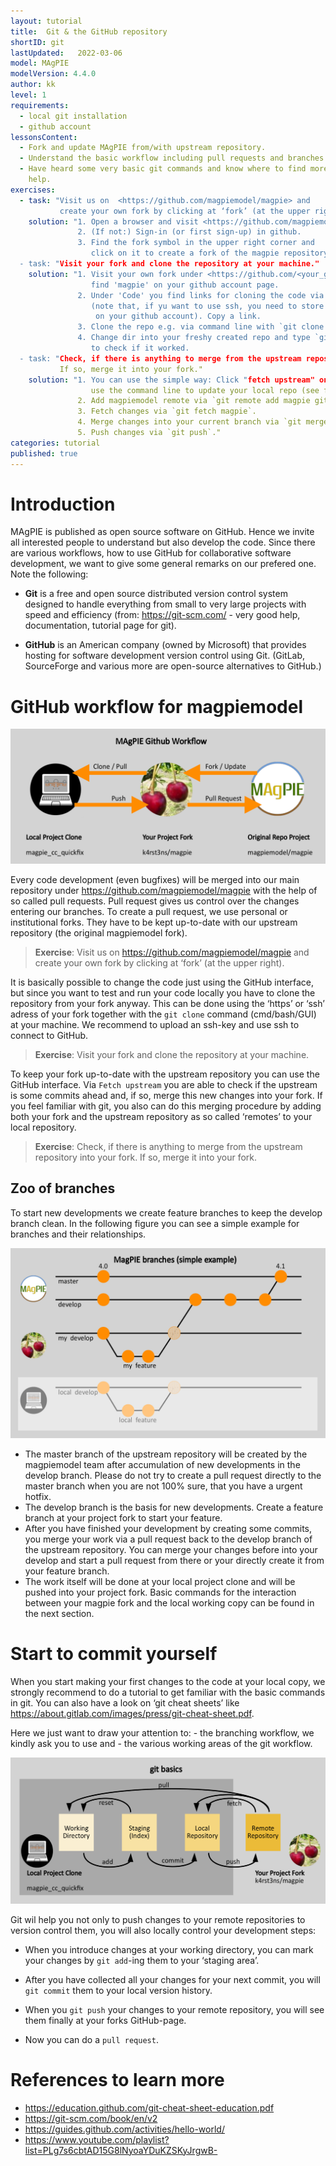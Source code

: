 ```yaml
---
layout: tutorial
title:  Git & the GitHub repository
shortID: git
lastUpdated:   2022-03-06
model: MAgPIE
modelVersion: 4.4.0
author: kk
level: 1
requirements:
  - local git installation
  - github account
lessonsContent:
  - Fork and update MAgPIE from/with upstream repository.
  - Understand the basic workflow including pull requests and branches.
  - Have heard some very basic git commands and know where to find more
    help.
exercises:
  - task: "Visit us on  <https://github.com/magpiemodel/magpie> and 
           create your own fork by clicking at ‘fork’ (at the upper right)."
    solution: "1. Open a browser and visit <https://github.com/magpiemodel/magpie>.
               2. (If not:) Sign-in (or first sign-up) in github.
               3. Find the fork symbol in the upper right corner and 
                  click on it to create a fork of the magpie repository on your on account.
  - task: "Visit your fork and clone the repository at your machine."
    solution: "1. Visit your own fork under <https://github.com/<your_github_account>/magpie> or
                  find 'magpie' on your github account page.
               2. Under 'Code' you find links for cloning the code via ssh or https 
                  (note that, if yu want to use ssh, you need to store a ssh-key 
                   on your github account). Copy a link.
               3. Clone the repo e.g. via command line with `git clone <copied_link>`.
               4. Change dir into your freshy created repo and type `git status` 
                  to check if it worked. 
  - task: "Check, if there is anything to merge from the upstream repository into your fork. 
           If so, merge it into your fork."
    solution: "1. You can use the simple way: Click "fetch upstream" on the github page or
                  use the command line to update your local repo (see following instructions).
               2. Add magpiemodel remote via `git remote add magpie git@github.com:magpiemodel/magpie.git`.
               3. Fetch changes via `git fetch magpie`.
               4. Merge changes into your current branch via `git merge magpie/<branch>`.
               5. Push changes via `git push`."
categories: tutorial
published: true
---
```


# Introduction

MAgPIE is published as open source software on GitHub. Hence we invite
all interested people to understand but also develop the code. Since
there are various workflows, how to use GitHub for collaborative
software development, we want to give some general remarks on our
prefered one. Note the following:

  - **Git** is a free and open source distributed version control system
    designed to handle everything from small to very large projects with
    speed and efficiency (from: <https://git-scm.com/> - very good help,
    documentation, tutorial page for git).

  - **GitHub** is an American company (owned by Microsoft) that provides
    hosting for software development version control using Git. (GitLab,
    SourceForge and various more are open-source alternatives to
    GitHub.)

# GitHub workflow for magpiemodel

![GitHub workflow](../assets/img/github_workflow.png)

Every code development (even bugfixes) will be merged into our main
repository under <https://github.com/magpiemodel/magpie> with the help
of so called pull requests. Pull request gives us control over the
changes entering our branches. To create a pull request, we use personal
or institutional forks. They have to be kept up-to-date with our
upstream repository (the original magpiemodel fork).

> **Exercise**: Visit us on <https://github.com/magpiemodel/magpie> and
> create your own fork by clicking at ‘fork’ (at the upper right).

It is basically possible to change the code just using the GitHub
interface, but since you want to test and run your code locally you have
to clone the repository from your fork anyway. This can be done using
the ‘https’ or ‘ssh’ adress of your fork together with the `git clone`
command (cmd/bash/GUI) at your machine. We recommend to upload an
ssh-key and use ssh to connect to GitHub.

> **Exercise**: Visit your fork and clone the repository at your
> machine.

To keep your fork up-to-date with the upstream repository you can use
the GitHub interface. Via `Fetch upstream` you are able to check if the
upstream is some commits ahead and, if so, merge this new changes into
your fork. If you feel familiar with git, you also can do this merging
procedure by adding both your fork and the upstream repository as so
called ‘remotes’ to your local repository.

> **Exercise**: Check, if there is anything to merge from the upstream
> repository into your fork. If so, merge it into your fork.

## Zoo of branches

To start new developments we create feature branches to keep the develop
branch clean. In the following figure you can see a simple example for
branches and their relationships.

![Git Branches](../assets/img/git_branches.png)

  - The master branch of the upstream repository will be created by the
    magpiemodel team after accumulation of new developments in the
    develop branch. Please do not try to create a pull request directly
    to the master branch when you are not 100% sure, that you have a
    urgent hotfix.
  - The develop branch is the basis for new developments. Create a
    feature branch at your project fork to start your feature.
  - After you have finished your development by creating some commits,
    you merge your work via a pull request back to the develop branch of
    the upstream repository. You can merge your changes before into your
    develop and start a pull request from there or your directly create
    it from your feature branch.
  - The work itself will be done at your local project clone and will be
    pushed into your project fork. Basic commands for the interaction
    between your magpie fork and the local working copy can be found in
    the next section.

# Start to commit yourself

When you start making your first changes to the code at your local copy,
we strongly recommend to do a tutorial to get familiar with the basic
commands in git. You can also have a look on ‘git cheat sheets’ like
<https://about.gitlab.com/images/press/git-cheat-sheet.pdf>.

Here we just want to draw your attention to: - the branching workflow,
we kindly ask you to use and - the various working areas of the git
workflow.

![Git basics](../assets/img/git_basics.png)

Git wil help you not only to push changes to your remote repositories to
version control them, you will also locally control your development
steps:

  - When you introduce changes at your working directory, you can mark
    your changes by `git add`-ing them to your ‘staging area’.

  - After you have collected all your changes for your next commit, you
    will `git commit` them to your local version history.

  - When you `git push` your changes to your remote repository, you will
    see them finally at your forks GitHub-page.

  - Now you can do a `pull request`.

# References to learn more

  - <https://education.github.com/git-cheat-sheet-education.pdf>
  - <https://git-scm.com/book/en/v2>
  - <https://guides.github.com/activities/hello-world/>
  - <https://www.youtube.com/playlist?list=PLg7s6cbtAD15G8lNyoaYDuKZSKyJrgwB->
